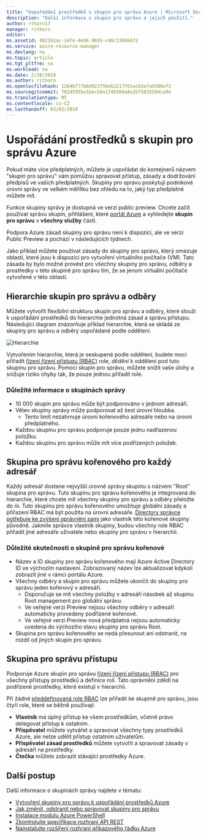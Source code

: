 ```yaml
---
title: "Uspořádání prostředků s skupin pro správu Azure | Microsoft Docs"
description: "Další informace o skupin pro správu a jejich použití."
author: rthorn17
manager: rithorn
editor: 
ms.assetid: 482191ac-147e-4eb6-9655-c40c13846672
ms.service: azure-resource-manager
ms.devlang: na
ms.topic: article
ms.tgt_pltfrm: na
ms.workload: na
ms.date: 2/28/2018
ms.author: rithorn
ms.openlocfilehash: 1264bf77b6d922f5beb22177d1ac63efa9386ef2
ms.sourcegitcommit: 782d5955e1bec50a17d9366a8e2bf583559dca9e
ms.translationtype: MT
ms.contentlocale: cs-CZ
ms.lasthandoff: 03/02/2018
---
```

# <a name="organize-your-resources-with-azure-management-groups"></a>Uspořádání prostředků s skupin pro správu Azure 

Pokud máte více předplatných, můžete je uspořádat do kontejnerů názvem "skupin pro správu" vám pomůžou spravovat přístup, zásady a dodržování předpisů ve vašich předplatných. Skupiny pro správu poskytují podnikové úrovni správy ve velkém měřítku bez ohledu na to, jaký typ předplatné můžete mít.  

Funkce skupiny správy je dostupná ve verzi public preview. Chcete začít používat správu skupin, přihlášení, které [portál Azure](https://portal.azure.com) a vyhledejte **skupin pro správu** v **všechny služby** části. 

Podpora Azure zásad skupiny pro správu není k dispozici, ale ve verzi Public Preview a pochází v následujících týdnech.  

Jako příklad můžete používat zásady do skupiny pro správu, který omezuje oblastí, které jsou k dispozici pro vytvoření virtuálního počítače (VM). Tato zásada by bylo možné provést pro všechny skupiny pro správu, odběry a prostředky v této skupině pro správu tím, že se jenom virtuální počítače vytvořené v této oblasti.

## <a name="hierarchy-of-management-groups-and-subscriptions"></a>Hierarchie skupin pro správu a odběry 

Můžete vytvořit flexibilní strukturu skupin pro správu a odběry, které slouží k uspořádání prostředků do hierarchie jednotná zásad a správu přístupu. Následující diagram znázorňuje příklad hierarchie, která se skládá ze skupiny pro správu a odběry uspořádané podle oddělení.    

![Hierarchie](media/management-groups/MG_overview.png)

Vytvořením hierarchie, která je seskupené podle oddělení, budete moci přiřadit [řízení řízení přístupu (RBAC)](../active-directory/role-based-access-control-what-is.md) role, *dědění* k oddělení pod tuto skupinu pro správu. Pomocí skupin pro správu, můžete snížit vaše úlohy a snižuje riziko chyby tak, že pouze jednou přiřadit role. 

### <a name="important-facts-about-management-groups"></a>Důležité informace o skupinách správy
- 10 000 skupin pro správu může být podporováno v jednom adresáři. 
- Větev skupiny správy může podporovat až šest úrovní hloubka.
    - Tento limit nezahrnuje úrovni kořenového adresáře nebo na úrovni předplatného.
- Každou skupinu pro správu podporuje pouze jednu nadřazenou položku.
- Každou skupinu pro správu může mít více podřízených položek. 

## <a name="root-management-group-for-each-directory"></a>Skupina pro správu kořenového pro každý adresář

Každý adresář dostane nejvyšší úrovně správy skupinu s názvem "Root" skupina pro správu. Tuto skupinu pro správu kořenového je integrovaná do hierarchie, které chcete mít všechny skupiny pro správu a odběry přeložte do ní. Tuto skupinu pro správu kořenového umožňuje globální zásady a přiřazení RBAC má být použita na úrovni adresáře. [Directory správce potřebuje ke zvýšení oprávnění sami](../active-directory/role-based-access-control-tenant-admin-access.md) jako vlastník této kořenové skupiny původně. Jakmile správce vlastník skupiny, budou všechny role RBAC přiřadit jiné adresáře uživatele nebo skupiny pro správu v hierarchii.  

### <a name="important-facts-about-the-root-management-group"></a>Důležité skutečnosti o skupině pro správu kořenové
- Název a ID skupiny pro správu kořenového mají Azure Active Directory ID ve výchozím nastavení. Zobrazovaný název lze aktualizovat kdykoli zobrazit jiné v rámci portálu Azure. 
- Všechny odběry a skupin pro správu můžete ukončit do skupiny pro správu jeden kořenový v adresáři.  
    - Doporučuje se mít všechny položky v adresáři násobek až skupinu Root management pro globální správu.  
    - Ve veřejné verzi Preview nejsou všechny odběry v adresáři automaticky provedeny podřízené kořenové.   
    - Ve veřejné verzi Preview nová předplatná nejsou automaticky uvedena do výchozího stavu skupiny pro správu Root. 
- Skupina pro správu kořenového se nedá přesunout ani odstranit, na rozdíl od jiných skupin pro správu. 
  
## <a name="management-group-access"></a>Skupina pro správu přístupu

Podporuje Azure skupin pro správu [řízení řízení přístupu (RBAC)](../active-directory/role-based-access-control-what-is.md) pro všechny přístupy prostředků a definice rolí. Tato oprávnění zdědí na podřízené prostředky, které existují v hierarchii.   

Při žádné [předdefinovaná role RBAC](../active-directory/role-based-access-control-what-is.md#built-in-roles) lze přiřadit ke skupině pro správu, jsou čtyři role, které se běžně používají: 
- **Vlastník** má úplný přístup ke všem prostředkům, včetně právo delegovat přístup k ostatním. 
- **Přispěvatel** můžete vytvářet a spravovat všechny typy prostředků Azure, ale nelze udělit přístup ostatním uživatelům.
- **Přispěvatel zásad prostředků** můžete vytvořit a spravovat zásady v adresáři na prostředky.     
- **Čtečka** můžete zobrazit stávající prostředky Azure. 


## <a name="next-steps"></a>Další postup 
Další informace o skupinách správy najdete v tématu: 
- [Vytvoření skupiny pro správu k uspořádání prostředků Azure](management-groups-create.md)
- [Jak změnit, odstranit nebo spravovat skupiny pro správu](management-groups-manage.md)
- [Instalace modulu Azure PowerShell](https://www.powershellgallery.com/packages/AzureRM.ManagementGroups/0.0.1-preview)
- [Zkontrolujte specifikace rozhraní API REST](https://github.com/Azure/azure-rest-api-specs/tree/master/specification/managementgroups/resource-manager/Microsoft.Management/preview/2018-01-01-preview)
- [Nainstalujte rozšíření rozhraní příkazového řádku Azure](https://docs.microsoft.com/en-us/cli/azure/extension?view=azure-cli-latest#az_extension_list_available)

